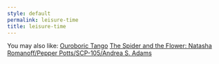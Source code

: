 ```yaml
---
style: default
permalink: leisure-time
title: leisure-time
---
```

You may also like:
[Ouroboric Tango](http://scp-wiki.net/cav-004)
[The Spider and the Flower: Natasha Romanoff/Pepper Potts/SCP-105/Andrea S. Adams](http://scp-wiki.net/the-spider-and-the-flower-natasha-romanoff-pepper-potts-scp)